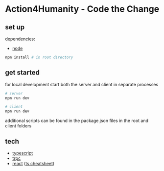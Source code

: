 # Action4Humanity - Code the Change

## set up
dependencies:
* [node](https://nodejs.org/en/)

```bash
npm install # in root directory
```

## get started

for local development start both the server and client in separate processes
```bash
# server
npm run dev
```
```bash
# client
npm run dev
```

additional scripts can be found in the package.json files in the root and client folders

## tech
* [typescript](https://www.typescriptlang.org)
* [trpc](https://trpc.io)
* [react](https://reactjs.org) ([ts cheatsheet](https://react-typescript-cheatsheet.netlify.app))